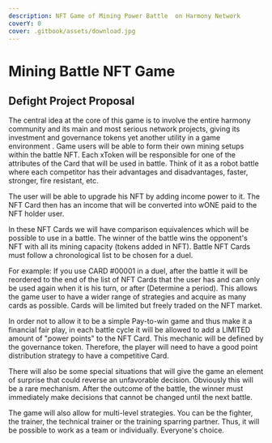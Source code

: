 ```yaml
---
description: NFT Game of Mining Power Battle  on Harmony Network
coverY: 0
cover: .gitbook/assets/download.jpg
---
```


# Mining Battle NFT Game

## Defight Project Proposal&#x20;

The central idea at the core of this game is to involve the entire harmony community and its main and most serious network projects, giving its investment and governance tokens yet another utility in a game environment . Game users will be able to form their own mining setups within the battle NFT. Each xToken will be responsible for one of the attributes of the Card that will be used in battle. Think of it as a robot battle where each competitor has their advantages and disadvantages, faster, stronger, fire resistant, etc.

The user will be able to upgrade his NFT by adding income power to it. The NFT Card then has an income that will be converted into wONE paid to the NFT holder user.

In these NFT Cards we will have comparison equivalences which will be possible to use in a battle. The winner of the battle wins the opponent's NFT with all its mining capacity (tokens added in NFT). Battle NFT Cards must follow a chronological list to be chosen for a duel.

For example: If you use CARD #00001 in a duel, after the battle it will be reordered to the end of the list of NFT Cards that the user has and can only be used again when it is his turn, or after (Determine a period). This allows the game user to have a wider range of strategies and acquire as many cards as possible. Cards will be limited but freely traded on the NFT market.

In order not to allow it to be a simple Pay-to-win game and thus make it a financial fair play, in each battle cycle it will be allowed to add a LIMITED amount of "power points" to the NFT Card. This mechanic will be defined by the governance token. Therefore, the player will need to have a good point distribution strategy to have a competitive Card.

There will also be some special situations that will give the game an element of surprise that could reverse an unfavorable decision. Obviously this will be a rare mechanism. After the outcome of the battle, the winner must immediately make decisions that cannot be changed until the next battle.

The game will also allow for multi-level strategies. You can be the fighter, the trainer, the technical trainer or the training sparring partner. Thus, it will be possible to work as a team or individually. Everyone's choice.
